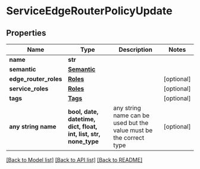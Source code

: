 # ServiceEdgeRouterPolicyUpdate


## Properties
Name | Type | Description | Notes
------------ | ------------- | ------------- | -------------
**name** | **str** |  | 
**semantic** | [**Semantic**](Semantic.md) |  | 
**edge_router_roles** | [**Roles**](Roles.md) |  | [optional] 
**service_roles** | [**Roles**](Roles.md) |  | [optional] 
**tags** | [**Tags**](Tags.md) |  | [optional] 
**any string name** | **bool, date, datetime, dict, float, int, list, str, none_type** | any string name can be used but the value must be the correct type | [optional]

[[Back to Model list]](../README.md#documentation-for-models) [[Back to API list]](../README.md#documentation-for-api-endpoints) [[Back to README]](../README.md)



